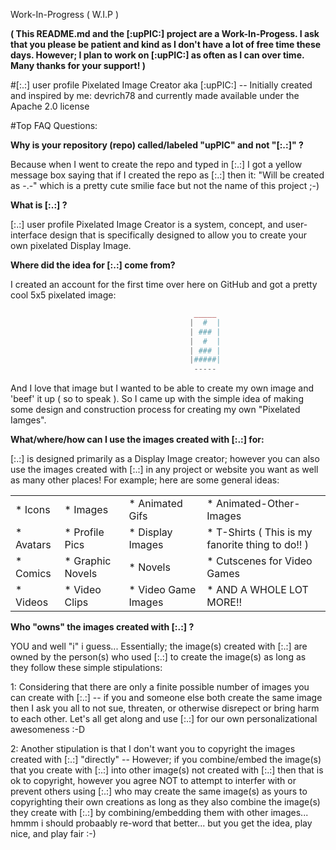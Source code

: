 

Work-In-Progress ( W.I.P )



__( This README.md and the [:upPIC:] project are a Work-In-Progess.  I ask that you please be patient and kind as I don't have a lot of free time these days.  However; I plan to work on [:upPIC:] as often as I can over time.  Many thanks for your support! )__




#[:.:] user profile Pixelated Image Creator
aka [:upPIC:] -- Initially created and inspired by me: devrich78 and currently made available under the Apache 2.0 license


#Top FAQ Questions:

__Why is your repository (repo) called/labeled "upPIC" and not "[:.:]" ?__

Because when I went to create the repo and typed in [:.:] I got a yellow message box saying that if I created the repo as [:.:] then it: "Will be created as -.-" which is a pretty cute smilie face but not the name of this project ;-)


__What is [:.:] ?__

[:.:] user profile Pixelated Image Creator is a system, concept, and user-interface design that is specifically designed to allow you to create your own pixelated Display Image.


__Where did the idea for [:.:] come from?__

I created an account for the first time over here on GitHub and got a pretty cool 5x5 pixelated image:

```php
                                         _____
                                        |  #  |
                                        | ### |
                                        |  #  |
                                        | ### |
                                        |#####|
                                         -----
```
And I love that image but I wanted to be able to create my own image and 'beef' it up ( so to speak ).  So I came up with the simple idea of making some design and construction process for creating my own "Pixelated Iamges".


__What/where/how can I use the images created with [:.:] for:__

[:.:] is designed primarily as a Display Image creator; however you can also use the images created with [:.:] in any project or website you want as well as many other places!  For example; here are some general ideas:

|   |   |   |   |
|---|---|---|---|
|  * Icons  |  * Images  |  * Animated Gifs  |  * Animated-Other-Images  |
|  * Avatars  |  * Profile Pics  |  * Display Images  |  * T-Shirts ( This is my fanorite thing to do!! )  |
|  * Comics  |  * Graphic Novels  |  * Novels  |  * Cutscenes for Video Games  |
|  * Videos  |  * Video Clips  |  * Video Game Images  |  * AND A WHOLE LOT MORE!!  |


__Who "owns" the images created with [:.:] ?__

YOU and well "i" i guess... Essentially; the image(s) created with [:.:] are owned by the person(s) who used [:.:] to create the image(s) as long as they follow these simple stipulations:

1: Considering that there are only a finite possible number of images you can create with [:.:] -- if you and someone else both create the same image then I ask you all to not sue, threaten, or otherwise disrepect or bring harm to each other.  Let's all get along and use [:.:] for our own personalizational awesomeness :-D

2: Another stipulation is that I don't want you to copyright the images created with [:.:] "directly" -- However; if you combine/embed the image(s) that you create with [:.:] into other image(s) not created with [:.:] then that is ok to copyright, however you agree NOT to attempt to interfer with or prevent others using [:.:] who may create the same image(s) as yours to copyrighting their own creations as long as they also combine the image(s) they create with [:.:] by combining/embedding them with other images... hmmm i should probaably re-word that better... but you get the idea, play nice, and play fair :-)









